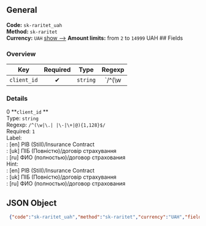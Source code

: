 ## General 
**Code:** `sk-raritet_uah`  
**Method:** `sk-raritet`  
**Currency:** `UAH` [show -->]() 
**Amount limits:** from `2`  to `14999`  UAH ## Fields 
### Overview 
|Key|Required|Type|Regexp| 
|:---:|:---:|:---:|:---:| 
|`client_id` |✔ |`string` |`/^(\w|\.| |\-|\+|@){1,128}$/` | 
 
### Details 
0 **`client_id` **  
Type: `string`  
Regexp: `/^(\w|\.| |\-|\+|@){1,128}$/`  
Required: `1`  
Label:  
: [en] PIB (Still)/Insurance Contract  
: [uk] ПІБ (Повністю)/договір страхування  
: [ru] ФИО (полностью)/договор страхования  
Hint:  
: [en] PIB (Still)/Insurance Contract  
: [uk] ПІБ (Повністю)/договір страхування  
: [ru] ФИО (полностью)/договор страхования  
## JSON Object 
```json
 {"code":"sk-raritet_uah","method":"sk-raritet","currency":"UAH","fields":[{"key":"client_id","type":"string","label":{"en":"PIB (Still)\/Insurance Contract","uk":"\u041f\u0406\u0411 (\u041f\u043e\u0432\u043d\u0456\u0441\u0442\u044e)\/\u0434\u043e\u0433\u043e\u0432\u0456\u0440 \u0441\u0442\u0440\u0430\u0445\u0443\u0432\u0430\u043d\u043d\u044f","ru":"\u0424\u0418\u041e (\u043f\u043e\u043b\u043d\u043e\u0441\u0442\u044c\u044e)\/\u0434\u043e\u0433\u043e\u0432\u043e\u0440 \u0441\u0442\u0440\u0430\u0445\u043e\u0432\u0430\u043d\u0438\u044f"},"regexp":"\/^(\\w|\\.| |\\-|\\+|@){1,128}$\/","required":true,"position":1,"hint":{"en":"PIB (Still)\/Insurance Contract","uk":"\u041f\u0406\u0411 (\u041f\u043e\u0432\u043d\u0456\u0441\u0442\u044e)\/\u0434\u043e\u0433\u043e\u0432\u0456\u0440 \u0441\u0442\u0440\u0430\u0445\u0443\u0432\u0430\u043d\u043d\u044f","ru":"\u0424\u0418\u041e (\u043f\u043e\u043b\u043d\u043e\u0441\u0442\u044c\u044e)\/\u0434\u043e\u0433\u043e\u0432\u043e\u0440 \u0441\u0442\u0440\u0430\u0445\u043e\u0432\u0430\u043d\u0438\u044f"},"example":"I\u0432\u0430\u043d\u043e\u0432 I\u0432\u0430\u043d I\u0432\u0430\u043d\u043e\u0432\u0438\u0447\/123456"}],"amount_min":2,"amount_max":14999}```  
